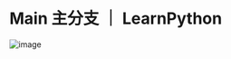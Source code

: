 # Main 主分支 ｜ LearnPython

![image](https://github.com/user-attachments/assets/21d42baa-5daa-42cf-8454-33287d1d849e)
